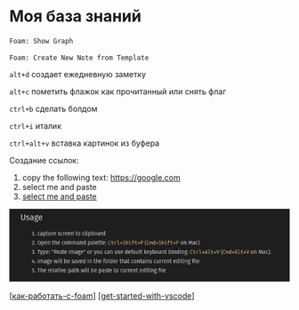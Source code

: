 # Моя база знаний

```vscode
Foam: Show Graph
```

```vscode
Foam: Create New Note from Template
```

`alt+d` создает ежедневную заметку

`alt+с` пометить флажок как прочитанный или снять флаг

`ctrl+b` сделать болдом

`ctrl+i` италик

`ctrl+alt+v` вставка картинок из буфера

Создание ссылок:

1. copy the following text: https://google.com
2. select me and paste
3. [select me and paste](https://google.com)

![img](attachments/2021-03-28-15-13-43.png)

[[как-работать-с-foam]]
[[get-started-with-vscode]]

[//begin]: # "Autogenerated link references for markdown compatibility"
[как-работать-с-foam]: notes/как-работать-с-foam "Как работать с foam"
[get-started-with-vscode]: notes/get-started-with-vscode "Getting started with VsCode"
[//end]: # "Autogenerated link references"